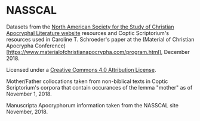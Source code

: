 # NASSCAL
Datasets from the [North American Society for the Study of Christian Apocryphal Literature website](https://www.nasscal.com/) resources and Coptic Scriptorium's resources used in Caroline T. Schroeder's paper at the (Material of Christian Apocrypha Conference)[https://www.materialofchristianapocrypha.com/program.html], December 2018.  

Licensed under a [Creative Commons 4.0 Attribution License](http://creativecommons.org/licenses/by/4.0/).

Mother/Father collocations taken from non-biblical texts in Coptic Scriptorium's corpora that contain occurances of the lemma  "mother" as of November 1, 2018.

Manuscripta Apocryphorum information taken from the NASSCAL site November, 2018.
